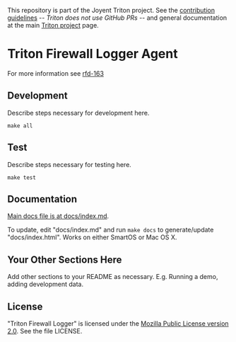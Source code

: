 <!--y
    This Source Code Form is subject to the terms of the Mozilla Public
    License, v. 2.0. If a copy of the MPL was not distributed with this
    file, You can obtain one at http://mozilla.org/MPL/2.0/.
-->

<!--
    Copyright 2019 Joyent, Inc.
-->

This repository is part of the Joyent Triton project. See the [contribution
guidelines](https://github.com/joyent/triton/blob/master/CONTRIBUTING.md) --
*Triton does not use GitHub PRs* -- and general documentation at the main
[Triton project](https://github.com/joyent/triton) page.

# Triton Firewall Logger Agent

For more information see [rfd-163](https://github.com/joyent/rfd/tree/master/rfd/0163)

## Development

Describe steps necessary for development here.

    make all


## Test

Describe steps necessary for testing here.

    make test

## Documentation

[Main docs file is at docs/index.md](docs/index.md).

To update, edit "docs/index.md" and run `make docs` to generate/update
"docs/index.html". Works on either SmartOS or Mac OS X.

## Your Other Sections Here

Add other sections to your README as necessary. E.g. Running a demo, adding
development data.


## License

"Triton Firewall Logger" is licensed under the
[Mozilla Public License version 2.0](http://mozilla.org/MPL/2.0/).
See the file LICENSE.
